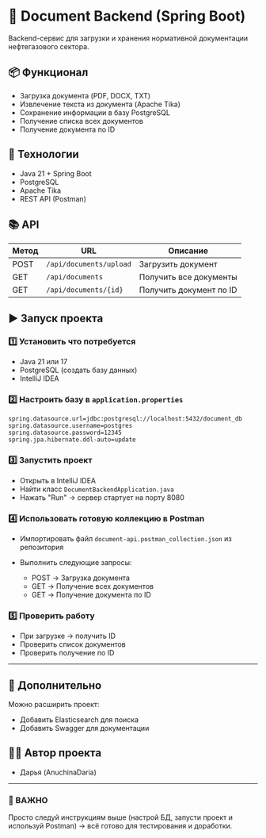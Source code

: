# 📄 Document Backend (Spring Boot)

Backend-сервис для загрузки и хранения нормативной документации нефтегазового сектора.

## 📦 Функционал

- Загрузка документа (PDF, DOCX, TXT)
- Извлечение текста из документа (Apache Tika)
- Сохранение информации в базу PostgreSQL
- Получение списка всех документов
- Получение документа по ID

## 🚀 Технологии

- Java 21 + Spring Boot
- PostgreSQL
- Apache Tika
- REST API (Postman)

## 📚 API

| Метод | URL | Описание |
|-------|-----|----------|
| POST | `/api/documents/upload` | Загрузить документ |
| GET  | `/api/documents` | Получить все документы |
| GET  | `/api/documents/{id}` | Получить документ по ID |

## ▶️ Запуск проекта

### 1️⃣ Установить что потребуется

- Java 21 или 17
- PostgreSQL (создать базу данных)
- IntelliJ IDEA

### 2️⃣ Настроить базу в `application.properties`

```
spring.datasource.url=jdbc:postgresql://localhost:5432/document_db
spring.datasource.username=postgres
spring.datasource.password=12345
spring.jpa.hibernate.ddl-auto=update
```

### 3️⃣ Запустить проект

- Открыть в IntelliJ IDEA
- Найти класс `DocumentBackendApplication.java`
- Нажать "Run" → сервер стартует на порту 8080

### 4️⃣ Использовать готовую коллекцию в Postman

- Импортировать файл `document-api.postman_collection.json` из репозитория
- Выполнить следующие запросы:

    - POST → Загрузка документа
    - GET → Получение всех документов
    - GET → Получение документа по ID

### 5️⃣ Проверить работу

- При загрузке → получить ID
- Проверить список документов
- Проверить получение по ID

---

## 📌 Дополнительно

Можно расширить проект:
- Добавить Elasticsearch для поиска
- Добавить Swagger для документации

## 👨‍💻 Автор проекта

- Дарья (AnuchinaDaria)

---

### 📢 ВАЖНО 

Просто следуй инструкциям выше (настрой БД, запусти проект и используй Postman) → всё готово для тестирования и доработки.
